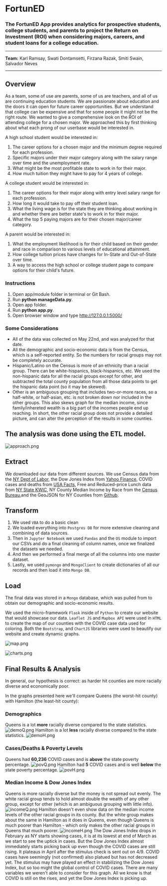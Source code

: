 # FortunED
### The FortunED App provides analytics for prospective students, college students, and parents to project the Return on Investment (ROI) when considering majors, careers, and student loans for a college education.
<hr>

**Team:** Karl Ramsay, Swati Dontamsetti, Firzana Razak, Smiti Swain, Salvador Neves
<hr>

## Overview
As a team, some of use are parents, some of us are teachers, and all of us are continuing education students. We are passionate about education and the doors it can open for future career opportunities. But we understand that college can be expensive and that for some people it might not be the right route. We wanted to give a comprehensive look on the ROI of attending college for a chosen major. We approached this by first thinking about what each prong of our userbase would be interested in.

A high school student would be interested in:
1. The career options for a chosen major and the minimum degree required for each profession.
2. Specific majors under their major category along with the salary range over time and the unemployment rate.
3. What might be the most profitable state to work in for their major.
4. How much tuition they might have to pay for 4 years of college.

A college student would be interested in:
1. The career options for their major along with entry level salary range for each profession.
2. How long it would take to pay off their student loan.
3. What the living wage is for the state they are thinking about working in and whether there are better state's to work in for their major.
4. What the top 5 paying majors are for their chosen major/career category.

A parent would be interested in:
1. What the employment likelihood is for their child based on their gender and race in comparison to various levels of educational attainment.
2. How college tuition prices have changes for In-State and Out-of-State over time.
3. A way to access the high school or college student page to compare options for their child's future.

### Instructions
1. Open app/module folder in terminal or Git Bash.
2. Run **python manageData.py**. 
3. Open app folder.
4. Run **python app.py**. 
5. Open browser window and type http://127.0.0.1:5000/

### Some Considerations
- All of the data was collected on May 22nd, and was analyzed for that date.
- All the demographic and socio-economic data is from the Census, which is a self-reported entity. So the numbers for racial groups may not be completely accurate.
- Hispanic/Latino on the Census is more of an ethnicity than a racial group. There can be white-hispanics, black-hispanics, etc. We used the non-hispanic data for all the racial groups except for other, and subtracted the total county population from all those data points to get the hispanic data point (so it may be skewed).
- Other is an ambiguous grouping that includes two-or-more races, so a half-white, or half-asian, etc. is not broken down nor included in the other groups. This also skews graph for the median income, since family/inhereted wealth is a big part of the incomes people end up reaching. In short, the other racial group does not provide a detailed picture, and can alter the perception of the results in some counties.

## The analysis was done using the ETL model.
![approach.png](app/static/img/approach.png)

## Extract
We downloaded our data from different sources. We use Census data from the <a href="https://www.labor.ny.gov/stats/nys/statewide-population-data.shtm">NY Dept of Labor</a>, the Dow Jones Index from <a href="https://finance.yahoo.com/quote/%5EDJI/history?p=%5EDJI">Yahoo Finance</a>, COVID cases and deaths from <a href="https://usafacts.org/visualizations/coronavirus-covid-19-spread-map/">USA Facts</a>, Free and Reduced-price Lunch data from <a href="https://www.nyskwic.org/get_data/indicator_data.cfm">NY State KWIC</a>, NY County Median Income by Race from the <a href="https://www.census.gov/topics/income-poverty/income/data/tables.html">Census Bureau</a>,and the GeoJSON for NY Counties from <a href="https://github.com/johan/world.geo.json/tree/master/countries/USA/NY">Github</a>.

## Transform
1. We used `VBA` to do a basic clean
2. We loaded everything into `Postgres DB` for more extensive cleaning and combining of data sources.
3. Then in `Jupyter Notebook` we used `Pandas` and the `OS` module to import our CSVs and do a final cleaning of column names, once we finalized the datasets we needed.
4. And then we performed a final merge of all the columns into one master dataset.
5. Lastly, we used `pymongo` and `MongoClient` to create dictionaries of all our records and then load it into `Mongo DB`.

## Load
The final data was stored in a `Mongo` database, which was pulled from to obtain our demographic and socio-economic results.

We used the micro-framework `Flask` inside of `Python` to create our website that would showcase our data. `Leaflet JS` and `Mapbox API` were used in `HTML` to create the map of our counties with the COVID case data used for coloring. Both the `Bootstrap`, and `ChartJS` libraries were used to beautify our website and create dynamic graphs.

![map.png](app/static/img/map.png)

![charts.png](app/static/img/charts.png)

## Final Results & Analysis
In general, our hypothesis is correct: as harder hit counties are more racially diverse and economically poor.

In the graphs presented here we'll compare Queens (the worst-hit county) with Hamilton (the least-hit county):

### Demographics
Queens is a lot **more** racially diverse compared to the state statistics.
![demoQ.png](app/static/img/demoQ.png)
Hamilton is a lot **less** racially diverse compared to the state statistics.
![demoH.png](app/static/img/demoH.png)

### Cases/Deaths & Poverty Levels
Queens had **60,236** COVID cases and is **above** the state poverty percentage.
![povQ.png](app/static/img/povQ.png)
Hamilton had **5** COVID cases and is well **below** the state poverty percentage.
![povH.png](app/static/img/povH.png)

### Median Income & Dow Jones Index
Queens is more racially diverse but the money is not spread out evenly. The white racial group tends to hold almost double the wealth of any other group, except for other (which is an ambiguous grouping with little info).
![incomeQ.png](app/static/img/incomeQ.png)
Hamilton doesn't even show data on the median income levels of the other racial groups in its county. But the white group makes about the same in Hamilton as it does in Queens, even though Queens is much poorer than Hamilton - which only makes the other racial groups in Queens that much poorer.
![incomeH.png](app/static/img/incomeH.png)
The Dow Jones Index drops in February as NY starts showing cases, it is at its lowest at end of March as we start to see the uptick in cases. But the Dow Jones Index almost immediately starts picking back up even though the COVID cases are still rising. It plateaus in April after the stimulus check is sent out on 4/9. COVID cases have seemingly (not confirmed) also platued but has not decreased yet. The stimulus may have played an effect in stabilizing the Dow Jones Index, but so too might the global control of COVID cases. There are many variables we weren't able to consider for this graph. All we know is that COVID is still on the rises, and yet the Dow Jones Index is picking up.
